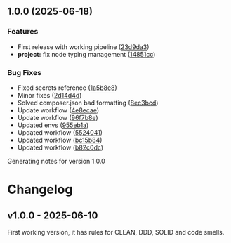 ## 1.0.0 (2025-06-18)

### Features

* First release with working pipeline ([23d9da3](https://github.com/opscale-co/strict-rules/commit/23d9da344bc71f876f17fc3c24a90ccb8cfbe3f4))
* **project:** fix node typing management ([14851cc](https://github.com/opscale-co/strict-rules/commit/14851cc9d1d7477b7c25e58c7c36d7e36cff74cf))

### Bug Fixes

* Fixed secrets reference ([1a5b8e8](https://github.com/opscale-co/strict-rules/commit/1a5b8e891a4d2e3de26d7bfcd1430b79d3264045))
* Minor fixes ([2d14d4d](https://github.com/opscale-co/strict-rules/commit/2d14d4df3ec5da5624bf5e434229cce96c4e0d54))
* Solved composer.json bad formatting ([8ec3bcd](https://github.com/opscale-co/strict-rules/commit/8ec3bcd1e6e5ebbaff931725bc748dfddf6086ae))
* Update workflow ([4e8ecae](https://github.com/opscale-co/strict-rules/commit/4e8ecae57bd3e86a5d35d4c0f7b53d99fa4335f3))
* Update workflow ([96f7b8e](https://github.com/opscale-co/strict-rules/commit/96f7b8e42d60b0800be50a62b5ea978bcd231011))
* Updated envs ([955eb1a](https://github.com/opscale-co/strict-rules/commit/955eb1adc300b92953539014cc8d5954e98855a5))
* Updated workflow ([5524041](https://github.com/opscale-co/strict-rules/commit/552404145108a48cc69ef615780180e87902a5cd))
* Updated workflow ([bc15b84](https://github.com/opscale-co/strict-rules/commit/bc15b8473fd7ae164e8a7926f5e8007b50804509))
* Updated workflow ([b82c0dc](https://github.com/opscale-co/strict-rules/commit/b82c0dcdd03d7628423c3ff1f3566bf24c6688b2))


Generating notes for version 1.0.0

# Changelog

## v1.0.0 - 2025-06-10

First working version, it has rules for CLEAN, DDD, SOLID and code smells.
